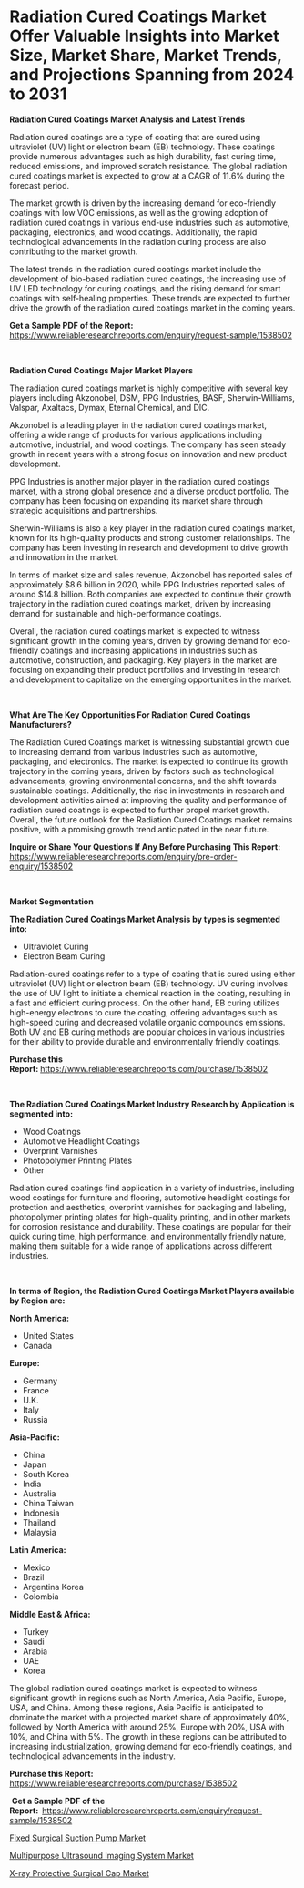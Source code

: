 <p><h1>Radiation Cured Coatings Market Offer Valuable Insights into Market Size, Market Share, Market Trends, and Projections Spanning from 2024 to 2031</h1></p><p><strong>Radiation Cured Coatings Market Analysis and Latest Trends</strong></p>
<p><p>Radiation cured coatings are a type of coating that are cured using ultraviolet (UV) light or electron beam (EB) technology. These coatings provide numerous advantages such as high durability, fast curing time, reduced emissions, and improved scratch resistance. The global radiation cured coatings market is expected to grow at a CAGR of 11.6% during the forecast period.</p><p>The market growth is driven by the increasing demand for eco-friendly coatings with low VOC emissions, as well as the growing adoption of radiation cured coatings in various end-use industries such as automotive, packaging, electronics, and wood coatings. Additionally, the rapid technological advancements in the radiation curing process are also contributing to the market growth.</p><p>The latest trends in the radiation cured coatings market include the development of bio-based radiation cured coatings, the increasing use of UV LED technology for curing coatings, and the rising demand for smart coatings with self-healing properties. These trends are expected to further drive the growth of the radiation cured coatings market in the coming years.</p></p>
<p><strong>Get a Sample PDF of the Report:&nbsp;</strong> <a href="https://www.reliableresearchreports.com/enquiry/request-sample/1538502">https://www.reliableresearchreports.com/enquiry/request-sample/1538502</a></p>
<p>&nbsp;</p>
<p><strong>Radiation Cured Coatings Major Market Players</strong></p>
<p><p>The radiation cured coatings market is highly competitive with several key players including Akzonobel, DSM, PPG Industries, BASF, Sherwin-Williams, Valspar, Axaltacs, Dymax, Eternal Chemical, and DIC.</p><p>Akzonobel is a leading player in the radiation cured coatings market, offering a wide range of products for various applications including automotive, industrial, and wood coatings. The company has seen steady growth in recent years with a strong focus on innovation and new product development.</p><p>PPG Industries is another major player in the radiation cured coatings market, with a strong global presence and a diverse product portfolio. The company has been focusing on expanding its market share through strategic acquisitions and partnerships.</p><p>Sherwin-Williams is also a key player in the radiation cured coatings market, known for its high-quality products and strong customer relationships. The company has been investing in research and development to drive growth and innovation in the market.</p><p>In terms of market size and sales revenue, Akzonobel has reported sales of approximately $8.6 billion in 2020, while PPG Industries reported sales of around $14.8 billion. Both companies are expected to continue their growth trajectory in the radiation cured coatings market, driven by increasing demand for sustainable and high-performance coatings.</p><p>Overall, the radiation cured coatings market is expected to witness significant growth in the coming years, driven by growing demand for eco-friendly coatings and increasing applications in industries such as automotive, construction, and packaging. Key players in the market are focusing on expanding their product portfolios and investing in research and development to capitalize on the emerging opportunities in the market.</p></p>
<p>&nbsp;</p>
<p><strong>What Are The Key Opportunities For Radiation Cured Coatings Manufacturers?</strong></p>
<p><p>The Radiation Cured Coatings market is witnessing substantial growth due to increasing demand from various industries such as automotive, packaging, and electronics. The market is expected to continue its growth trajectory in the coming years, driven by factors such as technological advancements, growing environmental concerns, and the shift towards sustainable coatings. Additionally, the rise in investments in research and development activities aimed at improving the quality and performance of radiation cured coatings is expected to further propel market growth. Overall, the future outlook for the Radiation Cured Coatings market remains positive, with a promising growth trend anticipated in the near future.</p></p>
<p><strong>Inquire or Share Your Questions If Any Before Purchasing This Report:</strong> <a href="https://www.reliableresearchreports.com/enquiry/pre-order-enquiry/1538502">https://www.reliableresearchreports.com/enquiry/pre-order-enquiry/1538502</a></p>
<p>&nbsp;</p>
<p><strong>Market Segmentation</strong></p>
<p><strong>The Radiation Cured Coatings Market Analysis by types is segmented into:</strong></p>
<p><ul><li>Ultraviolet Curing</li><li>Electron Beam Curing</li></ul></p>
<p><p>Radiation-cured coatings refer to a type of coating that is cured using either ultraviolet (UV) light or electron beam (EB) technology. UV curing involves the use of UV light to initiate a chemical reaction in the coating, resulting in a fast and efficient curing process. On the other hand, EB curing utilizes high-energy electrons to cure the coating, offering advantages such as high-speed curing and decreased volatile organic compounds emissions. Both UV and EB curing methods are popular choices in various industries for their ability to provide durable and environmentally friendly coatings.</p></p>
<p><strong>Purchase this Report:&nbsp;</strong><a href="https://www.reliableresearchreports.com/purchase/1538502">https://www.reliableresearchreports.com/purchase/1538502</a></p>
<p>&nbsp;</p>
<p><strong>The Radiation Cured Coatings Market Industry Research by Application is segmented into:</strong></p>
<p><ul><li>Wood Coatings</li><li>Automotive Headlight Coatings</li><li>Overprint Varnishes</li><li>Photopolymer Printing Plates</li><li>Other</li></ul></p>
<p><p>Radiation cured coatings find application in a variety of industries, including wood coatings for furniture and flooring, automotive headlight coatings for protection and aesthetics, overprint varnishes for packaging and labeling, photopolymer printing plates for high-quality printing, and in other markets for corrosion resistance and durability. These coatings are popular for their quick curing time, high performance, and environmentally friendly nature, making them suitable for a wide range of applications across different industries.</p></p>
<p>&nbsp;</p>
<p><strong>In terms of Region, the Radiation Cured Coatings Market Players available by Region are:</strong></p>
<p>
    <p> <strong> North America: </strong>
        <ul>
            <li>United States</li>
            <li>Canada</li>
        </ul>
        </p> 
    <p> <strong> Europe: </strong>
        <ul>
            <li>Germany</li>
            <li>France</li>
            <li>U.K.</li>
            <li>Italy</li>
            <li>Russia</li>
        </ul>
        </p> 
    <p> <strong> Asia-Pacific: </strong>
        <ul>
            <li>China</li>
            <li>Japan</li>
            <li>South Korea</li>
            <li>India</li>
            <li>Australia</li>
            <li>China Taiwan</li>
            <li>Indonesia</li>
            <li>Thailand</li>
            <li>Malaysia</li>
        </ul>
        </p> 
    <p> <strong> Latin America: </strong>
        <ul>
            <li>Mexico</li>
            <li>Brazil</li>
            <li>Argentina Korea</li>
            <li>Colombia</li>
        </ul>
        </p> 
    <p> <strong> Middle East & Africa: </strong>
        <ul>
            <li>Turkey</li>
            <li>Saudi</li>
            <li>Arabia</li>
            <li>UAE</li>
            <li>Korea</li>
        </ul>
    </p>
    </p>
<p><p>The global radiation cured coatings market is expected to witness significant growth in regions such as North America, Asia Pacific, Europe, USA, and China. Among these regions, Asia Pacific is anticipated to dominate the market with a projected market share of approximately 40%, followed by North America with around 25%, Europe with 20%, USA with 10%, and China with 5%. The growth in these regions can be attributed to increasing industrialization, growing demand for eco-friendly coatings, and technological advancements in the industry.</p></p>
<p><strong>Purchase this Report: </strong><a href="https://www.reliableresearchreports.com/purchase/1538502">https://www.reliableresearchreports.com/purchase/1538502</a></p>
<p>&nbsp;<strong>Get a Sample PDF of the Report:&nbsp;&nbsp;</strong><a href="https://www.reliableresearchreports.com/enquiry/request-sample/1538502">https://www.reliableresearchreports.com/enquiry/request-sample/1538502</a></p>
<p><strong></strong></p>
<p><p><a href="https://view.publitas.com/reportprime-1/fixed-surgical-suction-pump-market-size-market-trends-and-growth-outlook-forecasted-for-period-from-2024-to-2031/">Fixed Surgical Suction Pump Market</a></p><p><a href="https://view.publitas.com/reportprime-1/multipurpose-ultrasound-imaging-system-market-growth-market-trends-covid-19-impact-and-forecasts-for-period-from-2024-2031/">Multipurpose Ultrasound Imaging System Market</a></p><p><a href="https://view.publitas.com/reportprime-1/x-ray-protective-surgical-cap-market-share-market-new-trends-analysis-report-by-type-by-application-by-end-use-by-region-and-segment-forecasts-2024-2031/">X-ray Protective Surgical Cap Market</a></p></p>